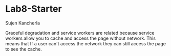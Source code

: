 # Lab8-Starter

Sujen Kancherla

Graceful degradation and service workers are related because service workers allow you to cache and access the page without network. This means that If a user can't access the network they can still access the page to see the cache.



